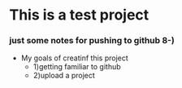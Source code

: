 # This is a test project
### just some notes for pushing to github 8-)
+ My goals of creatinf this project
  + 1)getting familiar to github
  - 2)upload a project
